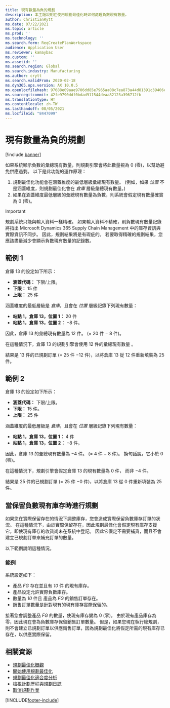 ```yaml
---
title: 現有數量為負的規劃
description: 本主題說明在使用規劃最佳化時如何處理負數現有數量。
author: ChristianRytt
ms.date: 07/22/2021
ms.topic: article
ms.prod: ''
ms.technology: ''
ms.search.form: ReqCreatePlanWorkspace
audience: Application User
ms.reviewer: kamaybac
ms.custom: ''
ms.assetid: ''
ms.search.region: Global
ms.search.industry: Manufacturing
ms.author: crytt
ms.search.validFrom: 2020-02-18
ms.dyn365.ops.version: AX 10.0.5
ms.openlocfilehash: 97688e09aae9706dd85e7965aa08c7ea873a44d81391c39406e2e6367660e0d0
ms.sourcegitcommit: 42fe9790ddf0bdad911544deaa82123a396712fb
ms.translationtype: HT
ms.contentlocale: zh-TW
ms.lasthandoff: 08/05/2021
ms.locfileid: "8447099"
---
```

# <a name="planning-with-negative-on-hand-quantities"></a>現有數量為負的規劃

[!include [banner](../../includes/banner.md)]

如果系統顯示負數的彙總現有數量，則規劃引擎會將此數量視為 0 (零)，以幫助避免供應過剩。 以下是此功能的運作原理：

1. 規劃最佳化功能會在涵蓋維度的最低層級彙總現有數量。 (例如，如果 *位置* 不是涵蓋維度，則規劃最佳化會在 *倉庫* 層級彙總現有數量。)
1. 如果在涵蓋維度最低層級的彙總現有數量為負數，則系統會假定現有數量確實為 0 (零)。

> [!IMPORTANT]
> 規劃系統只能與輸入資料一樣精確。 如果輸入資料不精確，則負數現有數量記錄將指出 Microsoft Dynamics 365 Supply Chain Management 中的庫存資訊與實際資訊不同步。 因此，規劃結果將是有瑕疵的。 若要取得精確的規劃結果，您應該盡量減少會顯示負數現有數量的記錄數。

## <a name="example-1"></a>範例 1 

倉庫 13 的設定如下所示：

- **涵蓋代碼：** 下限/上限。
- **下限：** 15 件
- **上限：** 25 件

涵蓋維度的最低層級是 *倉庫*，且會在 *位置* 層級記錄下列現有數量：

- **站點 1，倉庫 13，位置 1：** 20 件
- **站點 1，倉庫 13，位置 2：** &minus;8 件。

因此，倉庫 13 的彙總現有數量為 12 件。 (= 20 件 &minus; 8 件)。

在這種情況下，倉庫 13 的規劃引擎會使用 12 件的彙總現有數量 。

結果是 13 件的已規劃訂單 (= 25 件 &minus;12 件)，以將倉庫 13 從 12 件重新填裝為 25 件。

## <a name="example-2"></a>範例 2 

倉庫 13 的設定如下所示：

- **涵蓋代碼：** 下限/上限。
- **下限：** 15 件。
- **上限：** 25 件

涵蓋維度的最低層級是 *倉庫*，且會在 *位置* 層級記錄下列現有數量：

- **站點 1，倉庫 13，位置 1：** 4 件
- **站點 1，倉庫 13，位置 2：** &minus;8 件。

因此，倉庫 13 的彙總現有數量為 &minus;4 件。 (= 4 件 &minus; 8 件)。 換句話說，它小於 0 (零)。

在這種情況下，規劃引擎會假定倉庫 13 的現有數量為 0 件， 而非 &minus;4 件。

結果是 25 件的已規劃訂單 (= 25 件 &minus;0 件)，以將倉庫 13 從 0 件重新填裝為 25 件。

## <a name="planning-when-there-is-a-reservation-against-negative-on-hand-inventory"></a>當保留負數現有庫存時進行規劃

如果您在實際保留存在的情況下調整庫存，您會造成實際保留負數庫存訂單的狀況。 在這種情況下，由於實際保留存在，因此規劃最佳化會假定現有庫存支援它，即使現有庫存的收貨尚未在系統中登記。 因此它假定不需要補貨，而且不會建立已規劃訂單來補充訂單的數量。

以下範例說明這種情況。

### <a name="example"></a>範例 

系統設定如下：

- 產品 *FG* 存在並且有 *10* 件 的現有庫存。
- 產品設定允許實際負數庫存。
- 數量為 *10* 件且 產品為 *FG* 的銷售訂單存在。
- 銷售訂單數量是針對現有的現有庫存實際保留的。

接著您會調整產品 *FG* 的數量，使現有庫存變為 0 (零)。 由於現有產品庫存為零，因此現在會為負數庫存保留銷售訂單數量。 但是，如果您現在執行總規劃，則不會建立已規劃訂單以供應銷售訂單，因為規劃最佳化將假定所需的現有庫存已存在，以供應實際保留。

## <a name="related-resources"></a>相關資源

- [規劃最佳化概觀](planning-optimization-overview.md)
- [開始使用規劃最佳化](get-started.md)
- [規劃最佳化適合度分析](planning-optimization-fit-analysis.md)
- [檢視計劃歷程與規劃日誌](plan-history-logs.md)
- [取消規劃作業](cancel-planning-job.md)

[!INCLUDE[footer-include](../../../includes/footer-banner.md)]
